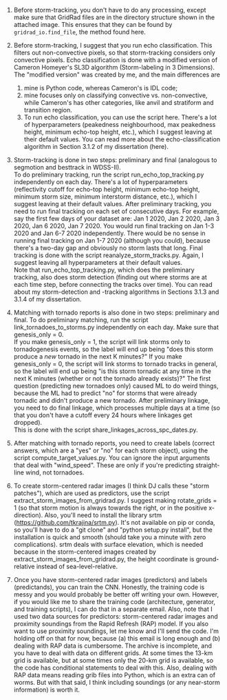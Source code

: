 
1. Before storm-tracking, you don't have to do any processing, except make sure that GridRad files are in the directory 
structure shown in the attached image.  This ensures that they can be found by `gridrad_io.find_file`, the method found here.

2. Before storm-tracking, I suggest that you run echo classification.  This filters out non-convective pixels, so that 
storm-tracking considers only convective pixels.  Echo classification is done with a modified version of Cameron 
Homeyer's SL3D algorithm (Storm-labeling in 3 Dimensions).  The "modified version" was created by me, and the main 
differences are
    1. mine is Python code, whereas Cameron's is IDL code; 
    2. mine focuses only on classifying convective vs. non-convective, while Cameron's has other categories, like anvil 
and stratiform and transition region.  
    3. To run echo classification, you can use the script here.  There's a lot of hyperparameters 
    (peakedness neighbourhood, max peakedness height, minimum echo-top height, etc.), which I suggest leaving at 
    their default values.  You can read more about the echo-classification algorithm in Section 3.1.2 of my dissertation (here).

3. Storm-tracking is done in two steps: preliminary and final (analogous to segmotion and besttrack in WDSS-II).  
To do preliminary tracking, run the script run_echo_top_tracking.py independently on each day.  There's a lot of 
hyperparameters (reflectivity cutoff for echo-top height, minimum echo-top height, minimum storm size, 
minimum interstorm distance, etc.), which I suggest leaving at their default values.  After preliminary tracking, 
you need to run final tracking on each set of consecutive days.  For example, say the first few days of your dataset 
are: Jan 1 2020, Jan 2 2020, Jan 3 2020, Jan 6 2020, Jan 7 2020.  You would run final tracking on 
Jan 1-3 2020 and Jan 6-7 2020 independently.  There would be no sense in running final tracking on Jan 1-7 2020 
(although you could), because there's a two-day gap and obviously no storm lasts that long.  Final tracking is done 
with the script reanalyze_storm_tracks.py.  Again, I suggest leaving all hyperparameters at their default values.  
Note that run_echo_top_tracking.py, which does the preliminary tracking, also does storm detection 
(finding out where storms are at each time step, before connecting the tracks over time).  You can read about my 
storm-detection and -tracking algorithms in Sections 3.1.3 and 3.1.4 of my dissertation.

4. Matching with tornado reports is also done in two steps: preliminary and final.  To do preliminary matching, 
run the script link_tornadoes_to_storms.py independently on each day.  Make sure that genesis_only = 0.  
If you make genesis_only = 1, the script will link storms only to tornadogenesis events, so the label will end up 
being "does this storm produce a *new* tornado in the next K minutes?"  If you make genesis_only = 0, 
the script will link storms to tornado tracks in general, so the label will end up being "is this storm tornadic at 
any time in the next K minutes (whether or not the tornado already exists)?"  The first question (predicting new 
tornadoes only) caused ML to do weird things, because the ML had to predict "no" for storms that were already tornadic 
and didn't produce a new tornado.  After preliminary linkage, you need to do final linkage, which processes multiple 
days at a time (so that you don't have a cutoff every 24 hours where linkages get dropped).  
This is done with the script share_linkages_across_spc_dates.py.

5. After matching with tornado reports, you need to create labels (correct answers, which are a "yes" or "no" for 
each storm object), using the script compute_target_values.py.  You can ignore the input arguments that deal with "wind_speed".  These are only if you're predicting straight-line wind, not tornadoes.

6. To create storm-centered radar images (I think DJ calls these "storm patches"), which are used as predictors, use the script extract_storm_images_from_gridrad.py.  I suggest making rotate_grids = 1 (so that storm motion is always towards the right, or in the positive x-direction).  Also, you'll need to install the library srtm (https://github.com/tkrajina/srtm.py).  It's not available on pip or conda, so you'll have to do a "git clone" and "python setup.py install", but the installation is quick and smooth (should take you a minute with zero complications).  srtm deals with surface elevation, which is needed because in the storm-centered images created by extract_storm_images_from_gridrad.py, the height coordinate is ground-relative instead of sea-level-relative.

7. Once you have storm-centered radar images (predictors) and labels (predictands), you can train the CNN.  Honestly, 
the training code is messy and you would probably be better off writing your own.  However, if you would like me to share the training code (architecture, generator, and training scripts), I can do that in a separate email.  Also, note that I used two data sources for predictors: storm-centered radar images and proximity soundings from the Rapid Refresh (RAP) model.  If you also want to use proximity soundings, let me know and I'll send the code.  I'm holding off on that for now, because (a) this email is long enough and (b) dealing with RAP data is cumbersome.  The archive is incomplete, and you have to deal with data on different grids.  At some times the 13-km grid is available, but at some times only the 20-km grid is available, so the code has conditional statements to deal with this.  Also, dealing with RAP data means reading grib files into Python, which is an extra can of worms.  But with that said, I think including soundings (or any near-storm information) is worth it.